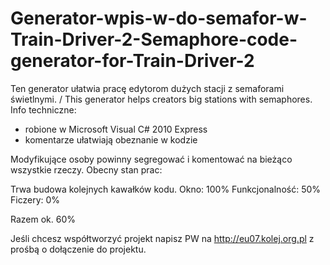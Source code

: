 # Generator-wpis-w-do-semafor-w-Train-Driver-2-Semaphore-code-generator-for-Train-Driver-2
Ten generator ułatwia pracę edytorom dużych stacji z semaforami świetlnymi. / This generator helps creators big stations with semaphores.
Info techniczne:
- robione w Microsoft Visual C# 2010 Express
- komentarze ułatwiają obeznanie w kodzie

Modyfikujące osoby powinny segregować i komentować na bieżąco wszystkie rzeczy.
Obecny stan prac:

Trwa budowa kolejnych kawałków kodu.
Okno: 100%
Funkcjonalność: 50%
Ficzery: 0%

Razem ok. 60%

Jeśli chcesz współtworzyć projekt napisz PW na http://eu07.kolej.org.pl z prośbą o dołączenie do projektu.
